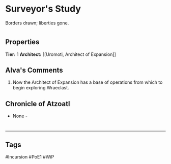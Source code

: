 # Surveyor's Study
Borders drawn; liberties gone.

#
## Properties
**Tier:** 1
**Architect:** [[Uromoti, Architect of Expansion]]
## Alva's Comments
1. Now the Architect of Expansion has a base of operations from which to begin exploring Wraeclast.
## Chronicle of Atzoatl
- None -

#
---
## Tags
#Incursion
#PoE1
#WiP
